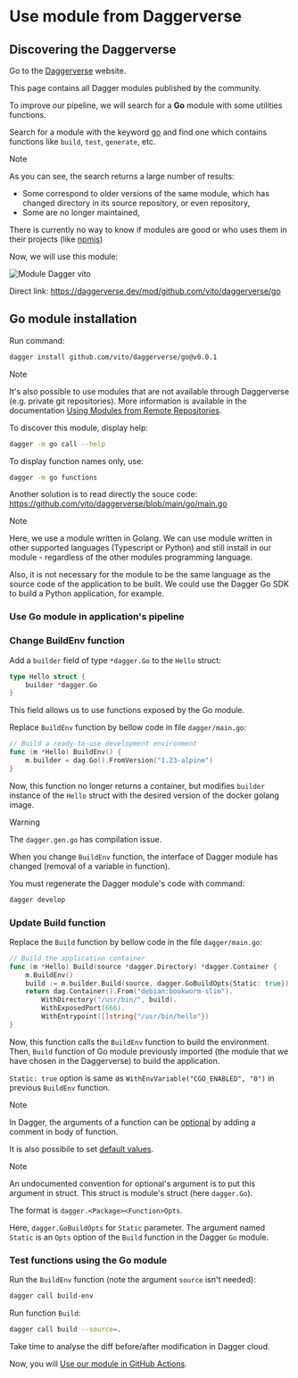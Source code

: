 # Use module from Daggerverse

## Discovering the Daggerverse

Go to the [Daggerverse](https://daggerverse.dev) website.

This page contains all Dagger modules published by the community.

To improve our pipeline, we will search for a **Go** module with some utilities functions.

Search for a module with the keyword [go](https://daggerverse.dev/search?q=go) and find one which contains functions like `build`, `test`, `generate`, etc.

> [!NOTE]
> As you can see, the search returns a large number of results:
> - Some correspond to older versions of the same module, which has changed directory in its source repository, or even repository,
> - Some are no longer maintained,
>
> There is currently no way to know if modules are good or who uses them in their projects (like [npmjs](https://www.npmjs.com))

Now, we will use this module:

![Module Dagger vito](../dagger-module-go-vito.jpg)

Direct link: https://daggerverse.dev/mod/github.com/vito/daggerverse/go

## Go module installation

Run command:
```bash
dagger install github.com/vito/daggerverse/go@v0.0.1
```

> [!NOTE]
> It's also possible to use modules that are not available through Daggerverse (e.g. private git repositories). More information is available in the documentation [Using Modules from Remote Repositories](https://docs.dagger.io/api/remote-modules).

To discover this module, display help:
```bash
dagger -m go call --help
```

To display function names only, use:
```bash
dagger -m go functions
```

Another solution is to read directly the souce code: https://github.com/vito/daggerverse/blob/main/go/main.go

> [!NOTE]
> Here, we use a module written in Golang. We can use module written in other supported languages (Typescript or Python) and still install in our module - regardless of the other modules programming language.
>
> Also, it is not necessary for the module to be the same language as the source code of the application to be built. We could use the Dagger Go SDK to build a Python application, for example.

### Use Go module in application's pipeline

### Change BuildEnv function

Add a `builder` field of type `*dagger.Go` to the `Hello` struct:
```go
type Hello struct {
	builder *dagger.Go
}
```
This field allows us to use functions exposed by the Go module.

Replace `BuildEnv` function by bellow code in file `dagger/main.go`:
```go
// Build a ready-to-use development environment
func (m *Hello) BuildEnv() {
	m.builder = dag.Go().FromVersion("1.23-alpine")
}
```

Now, this function no longer returns a container, but modifies `builder` instance of the `Hello` struct with the desired version of the docker golang image.

> [!WARNING]
> The `dagger.gen.go` has compilation issue.
>
> When you change `BuildEnv` function, the interface of Dagger module has changed (removal of a variable in function).
>
> You must regenerate the Dagger module's code with command:
> ```bash
> dagger develop
> ```

### Update Build function

Replace the `Build` function by bellow code in the file `dagger/main.go`:
```go
// Build the application container
func (m *Hello) Build(source *dagger.Directory) *dagger.Container {
	m.BuildEnv()
	build := m.builder.Build(source, dagger.GoBuildOpts{Static: true})
	return dag.Container().From("debian:bookworm-slim").
		WithDirectory("/usr/bin/", build).
		WithExposedPort(666).
		WithEntrypoint([]string{"/usr/bin/hello"})
}
```

Now, this function calls the `BuildEnv` function to build the environment. Then, `Build` function of Go module previously imported (the module that we have chosen in the Daggerverse) to build the application.

`Static: true` option is same as `WithEnvVariable("CGO_ENABLED", "0")` in previous `BuildEnv` function.

> [!NOTE]
> In Dagger, the arguments of a function can be [optional](https://docs.dagger.io/manuals/developer/functions/#optional-arguments) by adding a comment in body of function.
>
> It is also possibile to set [default values](https://docs.dagger.io/api/arguments/#default-values).

> [!NOTE]
> An undocumented convention for optional's argument is to put this argument in struct.
> This struct is module's struct (here `dagger.Go`).
>
> The format is `dagger.<Package><Function>Opts`.
>
> Here, `dagger.GoBuildOpts` for `Static` parameter.
> The argument named `Static` is an `Opts` option of the `Build` function in the Dagger `Go` module.

### Test functions using the Go module

Run the `BuildEnv` function (note the argument `source` isn't needed):
```bash
dagger call build-env
```

Run function `Build`:
```bash
dagger call build --source=.
```

Take time to analyse the diff before/after modification in Dagger cloud.

Now, you will [Use our module in GitHub Actions](04-use-module-in-github-actions.md).
